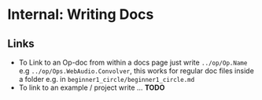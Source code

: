 # Internal: Writing Docs

## Links

- To Link to an Op-doc from within a docs page just write `../op/Op.Name` e.g `../op/Ops.WebAudio.Convolver`, this works for regular doc files inside a folder e.g. in `beginner1_circle/beginner1_circle.md`
- To link to an example / project write … **TODO**